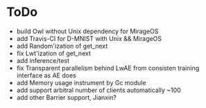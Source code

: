 # ToDo

- build Owl without Unix dependency for MirageOS
- add Travis-CI for D-MNIST with Unix && MirageOS
- add Random'ization of get_next
 - fix Lwt'ization of get_next
- add inference/test
- fix Transparent parallelism behind LwAE from consisten training interface as AE does
- add Memory usage instrument by Gc module
- add support arbitral number of clients automatically ~100
- add other Barrier support, Jianxin?

